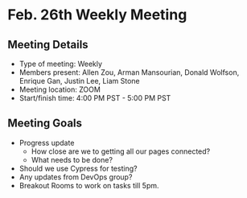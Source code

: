 # Feb. 26th Weekly Meeting

## Meeting Details

- Type of meeting: Weekly
- Members present: Allen Zou, Arman Mansourian, Donald Wolfson, Enrique Gan, Justin Lee, Liam Stone
- Meeting location: ZOOM
- Start/finish time: 4:00 PM PST - 5:00 PM PST

## Meeting Goals

- Progress update
  - How close are we to getting all our pages connected?
  - What needs to be done?
- Should we use Cypress for testing?
- Any updates from DevOps group?
- Breakout Rooms to work on tasks till 5pm.